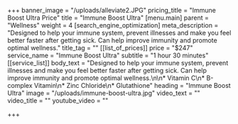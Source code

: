 +++
banner_image = "/uploads/alleviate2.JPG"
pricing_title = "Immune Boost Ultra Price"
title = "Immune Boost Ultra"
[menu.main]
parent = "Wellness"
weight = 4
[search_engine_optimization]
meta_description = "Designed to help your immune system, prevent illnesses and make you feel better faster after getting sick. Can help improve immunity and promote optimal wellness."
title_tag = ""
[[list_of_prices]]
price = "$247"
service_name = "Immune Boost Ultra"
subtitle = "1 hour 30 minutes"
[[service_list]]
body_text = "Designed to help your immune system, prevent illnesses and make you feel better faster after getting sick. Can help improve immunity and promote optimal wellness.\n\n* Vitamin C\n* B-complex Vitamin\n* Zinc Chloride\n* Glutathione"
heading = "Immune Boost Ultra"
image = "/uploads/immune-boost-ultra.jpg"
video_text = ""
video_title = ""
youtube_video = ""

+++
